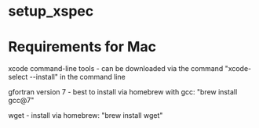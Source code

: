 # setup_xspec

# Requirements for Mac
xcode command-line tools - can be downloaded via the command "xcode-select --install" in the command line

gfortran version 7 - best to install via homebrew with gcc: "brew install gcc@7"

wget - install via homebrew: "brew install wget"

